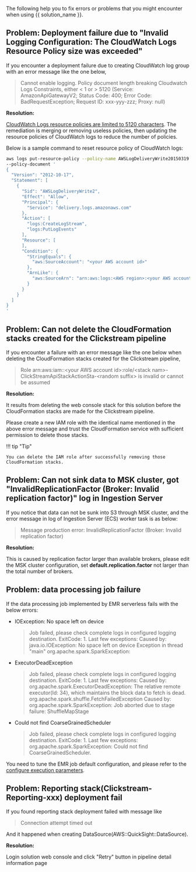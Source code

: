 The following help you to fix errors or problems that you might encounter when using {{ solution_name }}.

## Problem: Deployment failure due to "Invalid Logging Configuration: The CloudWatch Logs Resource Policy size was exceeded"

If you encounter a deployment failure due to creating CloudWatch log group with an error message like the one below,

> Cannot enable logging. Policy document length breaking Cloudwatch Logs Constraints, either < 1 or > 5120 (Service: AmazonApiGatewayV2; Status Code: 400; Error Code: BadRequestException; Request ID: xxx-yyy-zzz; Proxy: null)

**Resolution:**

[CloudWatch Logs resource policies are limited to 5120 characters][log-resource-policy-limit]. The remediation is merging or removing useless policies, then updating the resource policies of CloudWatch logs to reduce the number of policies.

Below is a sample command to reset resource policy of CloudWatch logs:

```bash
aws logs put-resource-policy --policy-name AWSLogDeliveryWrite20150319 \
--policy-document '
{
  "Version": "2012-10-17",
  "Statement": [
    {
      "Sid": "AWSLogDeliveryWrite2",
      "Effect": "Allow",
      "Principal": {
        "Service": "delivery.logs.amazonaws.com"
      },
      "Action": [
        "logs:CreateLogStream",
        "logs:PutLogEvents"
      ],
      "Resource": [
      ],
      "Condition": {
        "StringEquals": {
          "aws:SourceAccount": "<your AWS account id>"
        },
        "ArnLike": {
          "aws:SourceArn": "arn:aws:logs:<AWS region>:<your AWS account id>:*"
        }
      }
    }
  ]
}
'
```

## Problem: Can not delete the CloudFormation stacks created for the Clickstream pipeline

If you encounter a failure with an error message like the one below when deleting the CloudFormation stacks created for the Clickstream pipeline,

> Role arn:aws:iam::<your AWS account id\>:role/<stack nam\>-ClickStreamApiStackActionSta-<random suffix\> is invalid or cannot be assumed

**Resolution:**

It results from deleting the web console stack for this solution before the CloudFormation stacks are made for the Clickstream pipeline.

Please create a new IAM role with the identical name mentioned in the above error message and trust the CloudFormation service with sufficient permission to delete those stacks.

!!! tip "Tip"

    You can delete the IAM role after successfully removing those CloudFormation stacks.

[log-resource-policy-limit]: https://docs.aws.amazon.com/AmazonCloudWatch/latest/logs/AWS-logs-and-resource-policy.html#AWS-logs-infrastructure-CWL

## Problem: Can not sink data to MSK cluster, got "InvalidReplicationFactor (Broker: Invalid replication factor)" log in Ingestion Server

If you notice that data can not be sunk into S3 through MSK cluster, and the error message in log of Ingestion Server (ECS) worker task is as below:

> Message production error: InvalidReplicationFactor (Broker: Invalid replication factor)

**Resolution:**

This is caused by replication factor larger than available brokers, please edit the MSK cluster configuration, set **default.replication.factor** not larger than the total number of brokers.

## Problem: data processing job failure

If the data processing job implemented by EMR serverless fails with the below errors:

- IOException: No space left on device

    >Job failed, please check complete logs in configured logging destination. ExitCode: 1. Last few exceptions: Caused by: java.io.IOException: No space left on device Exception in thread "main" org.apache.spark.SparkException:

- ExecutorDeadException

    > Job failed, please check complete logs in configured logging destination. ExitCode: 1. Last few exceptions: Caused by: org.apache.spark.ExecutorDeadException: The relative remote executor(Id: 34), which maintains the block data to fetch is dead. org.apache.spark.shuffle.FetchFailedException Caused by: org.apache.spark.SparkException: Job aborted due to stage failure: ShuffleMapStage

- Could not find CoarseGrainedScheduler

    > Job failed, please check complete logs in configured logging destination. ExitCode: 1. Last few exceptions: org.apache.spark.SparkException: Could not find CoarseGrainedScheduler.

You need to tune the EMR job default configuration, and please refer to the [configure execution parameters](./pipeline-mgmt/data-processing/configure-execution-para.md#config-spark-job-parameters).

## Problem: Reporting stack(Clickstream-Reporting-xxx) deployment fail

If you found reporting stack deployment failed with message like 

> Connection attempt timed out

And it happened when creating DataSource(AWS::QuickSight::DataSource).

**Resolution:**

Login solution web console and click "Retry" button in pipeline detail information page